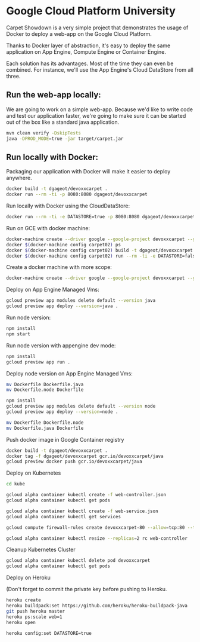 # Google Cloud Platform University

Carpet Showdown is a very simple project that demonstrates the usage of Docker
to deploy a web-app on the Google Cloud Platform.

Thanks to Docker layer of abstraction, it's easy to deploy the same application
on App Engine, Compute Engine or Container Engine.

Each solution has its advantages. Most of the time they can even be combined.
For instance, we'll use the App Engine's Cloud DataStore from all three.

## Run the web-app locally:

We are going to work on a simple web-app. Because we'd like to write code and test our application faster, we're going
to make sure it can be started out of the box like a standard java application.

```bash
mvn clean verify -DskipTests
java -DPROD_MODE=true -jar target/carpet.jar
```

## Run locally with Docker:

Packaging our application with Docker will make it easier to deploy anywhere.

```bash
docker build -t dgageot/devoxxcarpet .
docker run --rm -ti -p 8080:8080 dgageot/devoxxcarpet
```

Run locally with Docker using the CloudDataStore:

```bash
docker run --rm -ti -e DATASTORE=true -p 8080:8080 dgageot/devoxxcarpet
```

Run on GCE with docker machine:

```bash
docker-machine create --driver google --google-project devoxxcarpet --google-zone europe-west1-d --google-machine-type n1-standard-1 carpet02
docker $(docker-machine config carpet02) ps
docker $(docker-machine config carpet02) build -t dgageot/devoxxcarpet .
docker $(docker-machine config carpet02) run --rm -ti -e DATASTORE=false -p 80:8080 dgageot/devoxxcarpet
```

Create a docker machine with more scope:
```bash
docker-machine create --driver google --google-project devoxxcarpet --google-zone europe-west1-d --google-machine-type n1-standard-1 --google-scopes "https://www.googleapis.com/auth/compute,https://www.googleapis.com/auth/devstorage.read_write,https://www.googleapis.com/auth/datastore,https://www.googleapis.com/auth/logging.write,https://www.googleapis.com/auth/cloud-platform" carpet03
```

Deploy on App Engine Managed Vms:

```bash
gcloud preview app modules delete default --version java
gcloud preview app deploy --version=java .
```

Run node version:

```bash
npm install
npm start
```

Run node version with appengine dev mode:

```bash
npm install
gcloud preview app run .
```

Deploy node version on App Engine Managed Vms:

```bash
mv Dockerfile Dockerfile.java
mv Dockerfile.node Dockerfile

npm install
gcloud preview app modules delete default --version node
gcloud preview app deploy --version=node .

mv Dockerfile Dockerfile.node
mv Dockerfile.java Dockerfile
```

Push docker image in Google Container registry

```bash
docker build -t dgageot/devoxxcarpet .
docker tag -f dgageot/devoxxcarpet gcr.io/devoxxcarpet/java
gcloud preview docker push gcr.io/devoxxcarpet/java
```

Deploy on Kubernetes

```bash
cd kube

gcloud alpha container kubectl create -f web-controller.json
gcloud alpha container kubectl get pods

gcloud alpha container kubectl create -f web-service.json
gcloud alpha container kubectl get services

gcloud compute firewall-rules create devoxxcarpet-80 --allow=tcp:80 --target-tags k8s-cluster-node

gcloud alpha container kubectl resize --replicas=2 rc web-controller
```

Cleanup Kubernetes Cluster

```bash
gcloud alpha container kubectl delete pod devoxxcarpet
gcloud alpha container kubectl get pods
```

Deploy on Heroku

(Don't forget to commit the private key before pushing to Heroku.

```bash
heroku create
heroku buildpack:set https://github.com/heroku/heroku-buildpack-java
git push heroku master
heroku ps:scale web=1
heroku open

heroku config:set DATASTORE=true
```
